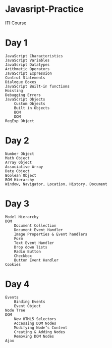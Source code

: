 # Javasript-Practice

ITI Course

# Day 1

	JavaScript Characteristics
	JavaScript Variables
	JavaScript Datatypes
	Arithmetic Operators
	JavaScript Expression
	Control Statements
	Dialogue Boxes
	JavaScript Built-in functions
	Hoisting
	Debugging Errors
	JavaScript Objects
		Custom Objects
		Built in Objects
		BOM
		DOM
	RegExp Object

# Day 2

	Number Object
	Math Object
	Array Object
	Associative Array
	Date Object
	Boolean Object
	BOM Hierarchy
	Window, Navigator, Location, History, Document

# Day 3

	Model Hierarchy
	DOM
		Document Collection
		Document Event Handler
		Image Properties & Event handlers
		Form
		Text Event Handler
		Drop down lists
		Radio Button
		Checkbox
		Button Event Handler
	Cookies

# Day 4

	Events
		Binding Events
		Event Object
	Node Tree
	DOM
		New HTML5 Selectors
		Accessing DOM Nodes
		Modifying Node’s Content
		Creating & Adding Nodes
		Removing DOM Nodes
	Ajax
	
	
	